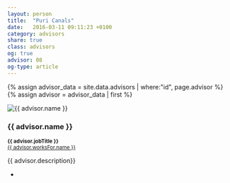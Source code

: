 ```yaml
---
layout: person
title:  "Puri Canals"
date:   2016-03-11 09:11:23 +0100
category: advisors
share: true
class: advisors
og: true
advisor: 08
og-type: article
---
```


{% assign advisor_data = site.data.advisors | where:"id", page.advisor %}
{% assign advisor = advisor_data | first %}
<div class="speaker">
	<div class="photo-wrapper rounded"><img src="/assets/img/advisors/{{ advisor.image }}" alt="{{ advisor.name }}" class="img-responsive"></div>
	<h3 class="name">{{ advisor.name }}</h3>
	<p class="text-alt"><small><strong>{{ advisor.jobTitle }}</strong><br/><a href="{{ advisor.worksFor.url }}" title="{{ advisor.worksFor.name }}">{{ advisor.worksFor.name }}</a></small></p>
	<p class="about text-left">{{ advisor.description}} </p>
	<ul class="advisor-socials">
		<li><a href="mailto:{{ advisor.email }}"><span class="fa fa-envelope"></span></a></li>
	</ul>
</div>